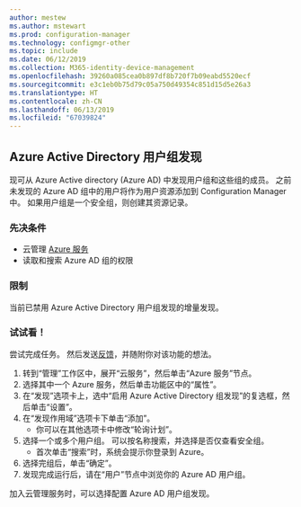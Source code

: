 ```yaml
---
author: mestew
ms.author: mstewart
ms.prod: configuration-manager
ms.technology: configmgr-other
ms.topic: include
ms.date: 06/12/2019
ms.collection: M365-identity-device-management
ms.openlocfilehash: 39260a085cea0b897df8b720f7b09eabd5520ecf
ms.sourcegitcommit: e3c1eb0b75d79c05a750d49354c851d15d5e26a3
ms.translationtype: HT
ms.contentlocale: zh-CN
ms.lasthandoff: 06/13/2019
ms.locfileid: "67039824"
---
```

## <a name="bkmk_aad-disco"></a> Azure Active Directory 用户组发现

<!--3611956-->
现可从 Azure Active directory (Azure AD) 中发现用户组和这些组的成员。 之前未发现的 Azure AD 组中的用户将作为用户资源添加到 Configuration Manager 中。 如果用户组是一个安全组，则创建其资源记录。

### <a name="prerequisites"></a>先决条件

- 云管理 [Azure 服务](/sccm/core/servers/deploy/configure/azure-services-wizard)
- 读取和搜索 Azure AD 组的权限

### <a name="limitations"></a>限制

当前已禁用 Azure Active Directory 用户组发现的增量发现。

### <a name="try-it-out"></a>试试看！

尝试完成任务。 然后发送[反馈](/sccm/core/understand/find-help#product-feedback)，并随附你对该功能的想法。

1. 转到“管理”工作区中，展开“云服务”，然后单击“Azure 服务”节点。
1. 选择其中一个 Azure 服务，然后单击功能区中的“属性”。
1. 在“发现”选项卡上，选中“启用 Azure Active Directory 组发现”的复选框，然后单击“设置”。
1. 在“发现作用域”选项卡下单击“添加”。
    - 你可以在其他选项卡中修改“轮询计划”。
1. 选择一个或多个用户组。 可以按名称搜索，并选择是否仅查看安全组。
    - 首次单击“搜索”时，系统会提示你登录到 Azure。
1. 选择完组后，单击“确定”。
1. 发现完成运行后，请在“用户”节点中浏览你的 Azure AD 用户组。

加入云管理服务时，可以选择配置 Azure AD 用户组发现。
